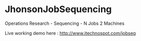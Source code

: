 JhonsonJobSequencing
====================

Operations Research - Sequencing - N Jobs 2 Machines

Live working demo here : http://www.itechnospot.com/jobseq
